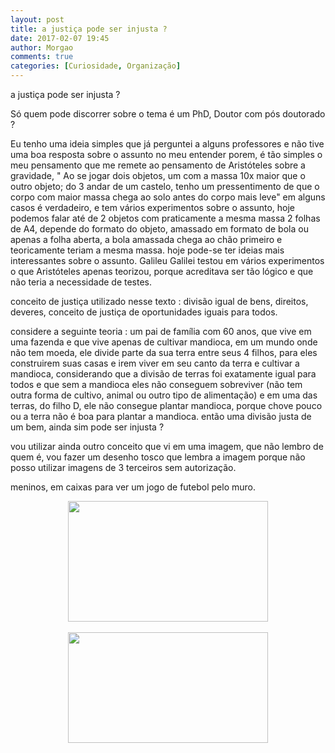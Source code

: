 ```yaml
---
layout: post
title: a justiça pode ser injusta ?
date: 2017-02-07 19:45
author: Morgao
comments: true
categories: [Curiosidade, Organização]
---
```

a justiça pode ser injusta ?

  Só quem pode discorrer sobre o tema é um PhD, Doutor com pós doutorado ?

  Eu tenho uma ideia simples que já perguntei a alguns professores e não tive uma boa resposta sobre o assunto no meu entender porem, é tão simples o meu pensamento que me remete ao pensamento de Aristóteles sobre a gravidade, " Ao se jogar dois objetos, um com a massa 10x maior que o outro objeto; do 3 andar de um castelo, tenho um pressentimento de que o corpo com maior massa chega ao solo antes do corpo mais leve" em alguns casos é verdadeiro, e tem vários experimentos sobre o assunto, hoje podemos falar até de 2 objetos com praticamente a mesma massa 2 folhas de A4, depende do formato do objeto, amassado em formato de bola ou apenas a folha aberta, a bola amassada chega ao chão primeiro e teoricamente teriam a mesma massa. hoje pode-se ter ideias mais interessantes sobre o assunto. Galileu Galilei testou em vários experimentos o que Aristóteles apenas teorizou, porque acreditava ser tão lógico e que não teria a necessidade de testes.

conceito de justiça utilizado nesse texto : divisão igual de bens, direitos, deveres, conceito de justiça de oportunidades iguais para todos.

considere a seguinte teoria : um pai de família com 60 anos, que vive em uma fazenda e que vive apenas de cultivar mandioca, em um mundo onde não tem moeda, ele divide parte da sua terra entre seus 4 filhos, para eles construirem suas casas e irem viver em seu canto da terra e cultivar a mandioca, considerando que a divisão de terras foi exatamente igual para todos e que sem a mandioca eles não conseguem sobreviver (não tem outra forma de cultivo, animal ou outro tipo de alimentação) e em uma das terras, do filho D, ele não consegue plantar mandioca, porque chove pouco ou a terra não é boa para plantar a mandioca. então uma divisão justa de um bem, ainda sim pode ser injusta ?

vou utilizar ainda outro conceito que vi em uma imagem, que não lembro de quem é, vou fazer um desenho tosco que lembra a imagem porque não posso utilizar imagens de 3 terceiros sem autorização.

meninos, em caixas para ver um jogo de futebol pelo muro.




<div class="separator" style="clear: both; text-align: center;">
<a href="https://blogger.googleusercontent.com/img/b/R29vZ2xl/AVvXsEjtmUDamLfGShDWS-3ywcH01Lgf7raT4vafYVF2YXbPYJ2I94LJ2Kh-At512LUvzlKAL_vrsBqcCSXAtJpC7_uLJD5X3_rC6O_9C_eXVE1d8JvNDc97QqqDFlYYsWCv8m3_J7oRxFLBp7k/s1600/p02.png" style="margin-left: 1em; margin-right: 1em;"><img border="0" data-original-height="741" data-original-width="1225" height="193" src="https://blogger.googleusercontent.com/img/b/R29vZ2xl/AVvXsEjtmUDamLfGShDWS-3ywcH01Lgf7raT4vafYVF2YXbPYJ2I94LJ2Kh-At512LUvzlKAL_vrsBqcCSXAtJpC7_uLJD5X3_rC6O_9C_eXVE1d8JvNDc97QqqDFlYYsWCv8m3_J7oRxFLBp7k/s320/p02.png" width="320" /></a></div>
<br />
<div class="separator" style="clear: both; text-align: center;">
<a href="https://blogger.googleusercontent.com/img/b/R29vZ2xl/AVvXsEjFvYoGwn0es1PEM2qTs8Cfhz2f7yo_V87c6ruv-mwR_utsrToBkDQib6rwb0GPb_JXSpK6CqTu07O-rLPhYlAKrcEgytMqfBzd_XswGv9w-fShskXdBWldWIoVBymv15qbHOI436J7qEU/s1600/p01.png" style="margin-left: 1em; margin-right: 1em;"><img border="0" data-original-height="688" data-original-width="1240" height="177" src="https://blogger.googleusercontent.com/img/b/R29vZ2xl/AVvXsEjFvYoGwn0es1PEM2qTs8Cfhz2f7yo_V87c6ruv-mwR_utsrToBkDQib6rwb0GPb_JXSpK6CqTu07O-rLPhYlAKrcEgytMqfBzd_XswGv9w-fShskXdBWldWIoVBymv15qbHOI436J7qEU/s320/p01.png" width="320" /></a></div>
<span><br /></span>